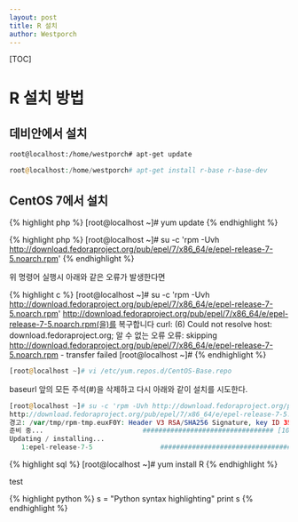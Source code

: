 ```yaml
---
layout: post
title: R 설치
author: Westporch
---
```


[TOC]

R 설치 방법
===========

데비안에서 설치
--------------

```sh
root@localhost:/home/westporch# apt-get update
```

```php
root@localhost:/home/westporch# apt-get install r-base r-base-dev
```

CentOS 7에서 설치
-----------------

{% highlight php %}
[root@localhost ~]# yum update
{% endhighlight %}

{% highlight php %}
[root@localhost ~]#  su -c 'rpm -Uvh http://download.fedoraproject.org/pub/epel/7/x86_64/e/epel-release-7-5.noarch.rpm'
{% endhighlight %}

위 명령어 실행시 아래와 같은 오류가 발생한다면

{% highlight c %}
[root@localhost ~]# su -c 'rpm -Uvh http://download.fedoraproject.org/pub/epel/7/x86_64/e/epel-release-7-5.noarch.rpm'
http://download.fedoraproject.org/pub/epel/7/x86_64/e/epel-release-7-5.noarch.rpm(을)를 복구합니다
curl: (6) Could not resolve host: download.fedoraproject.org; 알 수 없는 오류
오류: skipping http://download.fedoraproject.org/pub/epel/7/x86_64/e/epel-release-7-5.noarch.rpm - transfer failed
[root@localhost ~]#
{% endhighlight %}

```php
[root@localhost ~]# vi /etc/yum.repos.d/CentOS-Base.repo
```
baseurl 앞의 모든 주석(#)을 삭제하고 다시 아래와 같이 설치를 시도한다.

```php
[root@localhost ~]# su -c 'rpm -Uvh http://download.fedoraproject.org/pub/epel/7/x86_64/e/    epel-release-7-5.noarch.rpm'
http://download.fedoraproject.org/pub/epel/7/x86_64/e/epel-release-7-5.noarch.rpm(을)를 복구합니다
경고: /var/tmp/rpm-tmp.euxF0Y: Header V3 RSA/SHA256 Signature, key ID 352c64e5: NOKEY
준비 중...                         ################################# [100%]
Updating / installing...
   1:epel-release-7-5                 ################################# [100%]
```

{% highlight sql %}
[root@localhost ~]# yum install R
{% endhighlight %}

test

{% highlight python %}
s = "Python syntax highlighting"
print s
{% endhighlight %}
